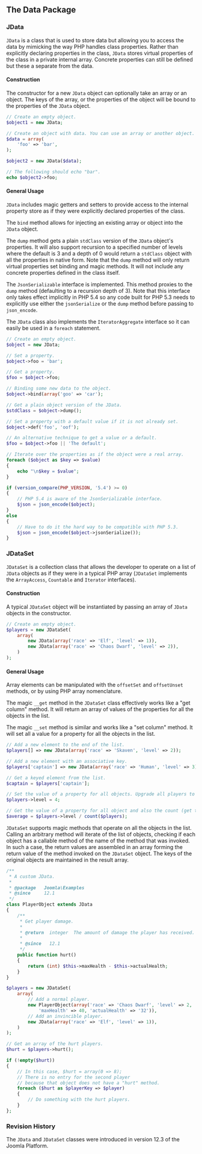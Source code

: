## The Data Package

### JData

`JData` is a class that is used to store data but allowing you to access the data by mimicking the way PHP handles class properties. Rather than explicitly declaring properties in the class, `JData` stores virtual properties of the class in a private internal array. Concrete properties can still be defined but these a separate from the data.

#### Construction

The constructor for a new `JData` object can optionally take an array or an object. The keys of the array, or the properties of the object will be bound to the properties of the `JData` object.

```php
// Create an empty object.
$object1 = new JData;

// Create an object with data. You can use an array or another object.
$data = array(
    'foo' => 'bar',
);

$object2 = new JData($data);

// The following should echo "bar".
echo $object2->foo;
```

#### General Usage

`JData` includes magic getters and setters to provide access to the internal property store as if they were explicitly declared properties of the class.

The `bind` method allows for injecting an existing array or object into the `JData` object.

The `dump` method gets a plain `stdClass` version of the `JData` object's properties. It will also support recursion to a specified number of levels where the default is 3 and a depth of 0 would return a `stdClass` object with all the properties in native form. Note that the `dump` method will only return virtual properties set binding and magic methods. It will not include any concrete properties defined in the class itself.

The `JsonSerializable` interface is implemented. This method proxies to the `dump` method (defaulting to a recursion depth of 3). Note that this interface only takes effect implicitly in PHP 5.4 so any code built for PHP 5.3 needs to explicitly use either the `jsonSerialize` or the `dump` method before passing to `json_encode`.

The `JData` class also implements the `IteratorAggregate` interface so it can easily be used in a `foreach` statement.

```php
// Create an empty object.
$object = new JData;

// Set a property.
$object->foo = 'bar';

// Get a property.
$foo = $object->foo;

// Binding some new data to the object.
$object->bind(array('goo' => 'car');

// Get a plain object version of the JData.
$stdClass = $object->dump();

// Set a property with a default value if it is not already set.
$object->def('foo', 'oof');

// An alternative technique to get a value or a default.
$foo = $object->foo || 'The default';

// Iterate over the properties as if the object were a real array.
foreach ($object as $key => $value)
{
    echo "\n$key = $value";
}

if (version_compare(PHP_VERSION, '5.4') >= 0)
{
	// PHP 5.4 is aware of the JsonSerializable interface.
	$json = json_encode($object);
}
else
{
	// Have to do it the hard way to be compatible with PHP 5.3.
	$json = json_encode($object->jsonSerialize());
}
```

### JDataSet

`JDataSet` is a collection class that allows the developer to operate on a list of `JData` objects as if they were in a typical PHP array (`JDataSet` implements the `ArrayAccess`, `Countable` and `Iterator` interfaces).

#### Construction

A typical `JDataSet` object will be instantiated by passing an array of `JData` objects in the constructor.

```php
// Create an empty object.
$players = new JDataSet(
    array(
        new JData(array('race' => 'Elf', 'level' => 1)),
        new JData(array('race' => 'Chaos Dwarf', 'level' => 2)),
    )
);
```

#### General Usage

Array elements can be manipulated with the `offsetSet` and `offsetUnset` methods, or by using PHP array nomenclature.

The magic `__get` method in the `JDataSet` class effectively works like a "get column" method. It will return an array of values of the properties for all the objects in the list.

The magic `__set` method is similar and works like a "set column" method. It will set all a value for a property for all the objects in the list.

```php
// Add a new element to the end of the list.
$players[] => new JData(array('race' => 'Skaven', 'level' => 2));

// Add a new element with an associative key.
$players['captain'] => new JData(array('race' => 'Human', 'level' => 3));

// Get a keyed element from the list.
$captain = $players['captain'];

// Set the value of a property for all objects. Upgrade all players to level 4.
$players->level = 4;

// Get the value of a property for all object and also the count (get the average level).
$average = $players->level / count($players);
```

`JDataSet` supports magic methods that operate on all the objects in the list. Calling an arbitrary method will iterate of the list of objects, checking if each object has a callable method of the name of the method that was invoked. In such a case, the return values are assembled in an array forming the return value of the method invoked on the `JDataSet` object. The keys of the original objects are maintained in the result array.

```php
/**
 * A custom JData.
 *
 * @package   Joomla\Examples
 * @since     12.1
 */
class PlayerObject extends JData
{
    /**
     * Get player damage.
     *
     * @return  integer  The amount of damage the player has received.
     *
     * @since   12.1
     */
    public function hurt()
    {
        return (int) $this->maxHealth - $this->actualHealth;
    }
}

$players = new JDataSet(
    array(
        // Add a normal player.
        new PlayerObject(array('race' => 'Chaos Dwarf', 'level' => 2,
        	'maxHealth' => 40, 'actualHealth' => '32')),
        // Add an invincible player.
        new JData(array('race' => 'Elf', 'level' => 1)),
    )
);

// Get an array of the hurt players.
$hurt = $players->hurt();

if (!empty($hurt))
{
    // In this case, $hurt = array(0 => 8);
    // There is no entry for the second player
    // because that object does not have a "hurt" method.
    foreach ($hurt as $playerKey => $player)
    {
        // Do something with the hurt players.
    }
};
```

### Revision History

The `JData` and `JDataSet` classes were introduced in version 12.3 of the Joomla Platform.
